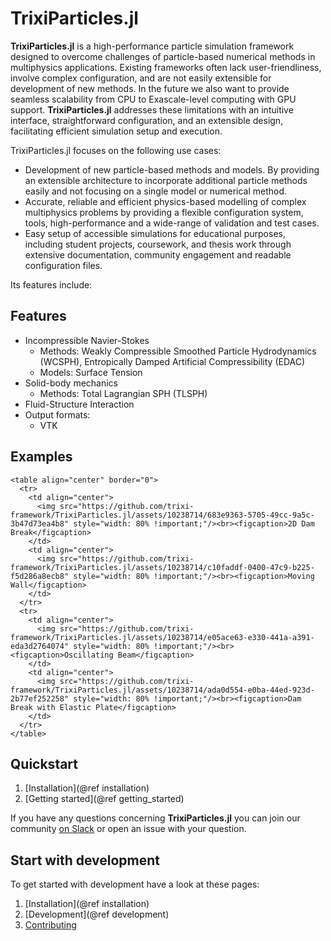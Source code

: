 # TrixiParticles.jl

**TrixiParticles.jl** is a high-performance particle simulation framework designed to overcome challenges of particle-based numerical methods in multiphysics applications. Existing frameworks often lack user-friendliness, involve complex configuration, and are not easily extensible for development of new methods. In the future we also want to provide seamless scalability from CPU to Exascale-level computing with GPU support. **TrixiParticles.jl** addresses these limitations with an intuitive interface, straightforward configuration, and an extensible design, facilitating efficient simulation setup and execution.

TrixiParticles.jl focuses on the following use cases:

- Development of new particle-based methods and models. By providing an extensible architecture to incorporate additional particle methods easily and not focusing on a single model or numerical method.
- Accurate, reliable and efficient physics-based modelling of complex multiphysics problems by providing a flexible configuration system, tools, high-performance and a wide-range of validation and test cases.
- Easy setup of accessible simulations for educational purposes, including student projects, coursework, and thesis work through extensive documentation, community engagement and readable configuration files.

Its features include:

## Features
- Incompressible Navier-Stokes
  - Methods: Weakly Compressible Smoothed Particle Hydrodynamics (WCSPH), Entropically Damped Artificial Compressibility (EDAC)
  - Models: Surface Tension
- Solid-body mechanics
  - Methods: Total Lagrangian SPH (TLSPH)
- Fluid-Structure Interaction
- Output formats:
  - VTK

## Examples
```@raw html
<table align="center" border="0">
  <tr>
    <td align="center">
      <img src="https://github.com/trixi-framework/TrixiParticles.jl/assets/10238714/683e9363-5705-49cc-9a5c-3b47d73ea4b8" style="width: 80% !important;"/><br><figcaption>2D Dam Break</figcaption>
    </td>
    <td align="center">
      <img src="https://github.com/trixi-framework/TrixiParticles.jl/assets/10238714/c10faddf-0400-47c9-b225-f5d286a8ecb8" style="width: 80% !important;"/><br><figcaption>Moving Wall</figcaption>
    </td>
  </tr>
  <tr>
    <td align="center">
      <img src="https://github.com/trixi-framework/TrixiParticles.jl/assets/10238714/e05ace63-e330-441a-a391-eda3d2764074" style="width: 80% !important;"/><br><figcaption>Oscillating Beam</figcaption>
    </td>
    <td align="center">
      <img src="https://github.com/trixi-framework/TrixiParticles.jl/assets/10238714/ada0d554-e0ba-44ed-923d-2b77ef252258" style="width: 80% !important;"/><br><figcaption>Dam Break with Elastic Plate</figcaption>
    </td>
  </tr>
</table>
```

## Quickstart
1. [Installation](@ref installation)
2. [Getting started](@ref getting_started)

If you have any questions concerning **TrixiParticles.jl** you can join our community [on Slack](https://join.slack.com/t/trixi-framework/shared_invite/zt-sgkc6ppw-6OXJqZAD5SPjBYqLd8MU~g) or open an issue with your question.

## Start with development
To get started with development have a look at these pages:

1. [Installation](@ref installation)
2. [Development](@ref development)
3. [Contributing](@ref)
